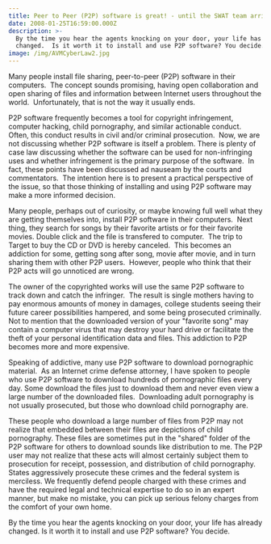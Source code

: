 ```yaml
---
title: Peer to Peer (P2P) software is great! - until the SWAT team arrives
date: 2008-01-25T16:59:00.000Z
description: >-
  By the time you hear the agents knocking on your door, your life has already
  changed.  Is it worth it to install and use P2P software? You decide.
image: /img/AVMCyberLaw2.jpg
---
```

Many people install file sharing, peer-to-peer (P2P) software in their computers.&nbsp; The concept sounds promising, having open collaboration and open sharing of files and information between Internet users throughout the world.&nbsp; Unfortunately, that is not the way it usually ends.&nbsp; 

P2P software frequently becomes a tool for copyright infringement, computer hacking, child pornography, and similar actionable conduct.&nbsp; Often, this conduct results in civil and/or criminal prosecution.&nbsp; Now, we are not discussing whether P2P software is itself a problem. There is plenty of case law discussing whether the software can be used for non-infringing uses and whether infringement is the primary purpose of the software.&nbsp; In fact, these points have been discussed ad nauseam by the courts and commentators.&nbsp; The intention here is to present a practical perspective of the issue, so that those thinking of installing and using P2P software may make a more informed decision.

Many people, perhaps out of curiosity, or maybe knowing full well what they are getting themselves into, install P2P software in their computers.&nbsp; Next thing, they search for songs by their favorite artists or for their favorite movies. Double click and the file is transfered to computer.&nbsp; The trip to Target to buy the CD or DVD is hereby canceled.&nbsp; This becomes an addiction for some, getting song after song, movie after movie, and in turn sharing them with other P2P users.&nbsp; However, people who think that their P2P acts will go unnoticed are wrong. 

The owner of the copyrighted works will use the same P2P software to track down and catch the infringer.&nbsp; The result is single mothers having to pay enormous amounts of money in damages, college students seeing their future career possibilities hampered, and some being prosecuted criminally. Not to mention that the downloaded version of your "favorite song" may contain a computer virus that may destroy your hard drive or facilitate the theft of your personal identification data and files. This addiction to P2P becomes more and more expensive.

Speaking of addictive, many use P2P software to download pornographic material.&nbsp; As an  Internet crime defense attorney, I have spoken to people who use P2P software to download hundreds of pornographic files every day. Some download the files just to download them and never even view a large number of the downloaded files.&nbsp; Downloading adult pornography is not usually prosecuted, but those who download child pornography are.&nbsp; 

These people who download a large number of files from P2P may not realize that embedded between their files are depictions of child pornography. These files are sometimes put in the "shared" folder of the P2P software for others to download sounds like distribution to me. The P2P user may not realize that these acts will almost certainly subject them to prosecution for receipt, possession, and distribution of child pornography.&nbsp; States aggressively prosecute these crimes and the federal system is merciless. We frequently defend people charged with these crimes and have the  required legal and technical expertise to do so in an expert manner, but make no mistake, you can pick up serious felony charges from the comfort of your own home.

By the time you hear the agents knocking on your door, your life has already changed.  Is it worth it to install and use P2P software? You decide.
